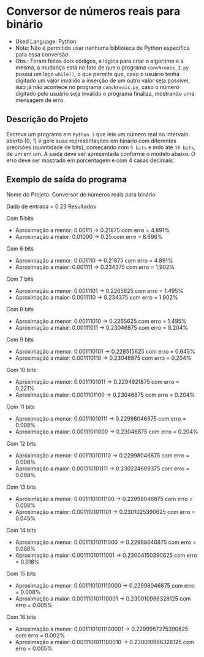 # Conversor de números reais para binário

- Used Language: Python
- Note: Não é permitido usar nenhuma biblioteca de Python específica para essa conversão
- Obs.: Foram feitos dois códigos, a lógica para criar o algoritmo é a mesma, a mudança está no fato de que o programa `convNreais_2.py` possui um laço `while()`, o que permite que, caso o usuário tenha digitado um valor inválido a inserção de um outro valor seja possivel, isso já não acontece no programa `convNreais.py`, caso o número digitado pelo usuário seja inválido o programa finaliza, mostrando uma mensagem de erro.

## Descrição do Projeto

Escreva um programa em `Python 3` que leia um número real no intervalo aberto (0, 1) e gere suas representações em binário com diferentes precisões (quantidade de bits), começando com `5 bits` e indo até `16 bits`, de um em um. A saída deve ser apresentada conforme o modelo abaixo. O erro deve ser mostrado em porcentagem e com 4 casas decimais.

## Exemplo de saída do programa

Nome do Projeto: Conversor de números reais para binário

Dado de entrada = 0.23
Resultados

Com 5 bits

- Aproximação a menor: 0.00111 -> 0.21875 com erro = 4.891%
- Aproximação a maior: 0.01000 -> 0.25 com erro = 8.696%

Com 6 bits

- Aproximação a menor: 0.001110 -> 0.21875 com erro = 4.891%
- Aproximação a maior: 0.001111 -> 0.234375 com erro = 1.902%

Com 7 bits

- Aproximação a menor: 0.0011101 -> 0.2265625 com erro = 1.495%
- Aproximação a maior: 0.0011110 -> 0.234375 com erro = 1.902%

Com 8 bits

- Aproximação a menor: 0.00111010 -> 0.2265625 com erro = 1.495%
- Aproximação a maior: 0.00111011 -> 0.23046875 com erro = 0.204%

Com 9 bits

- Aproximação a menor: 0.001110101 -> 0.228515625 com erro = 0.645%
- Aproximação a maior: 0.001110110 -> 0.23046875 com erro = 0.204%

Com 10 bits

- Aproximação a menor: 0.0011101011 -> 0.2294921875 com erro = 0.221%
- Aproximação a maior: 0.0011101100 -> 0.23046875 com erro = 0.204%

Com 11 bits

- Aproximação a menor: 0.00111010111 -> 0.22998046875 com erro = 0.008%
- Aproximação a maior: 0.00111011000 -> 0.23046875 com erro = 0.204%

Com 12 bits

- Aproximação a menor: 0.001110101110 -> 0.22998046875 com erro = 0.008%
- Aproximação a maior: 0.001110101111 -> 0.230224609375 com erro = 0.098%

Com 13 bits

- Aproximação a menor: 0.0011101011100 -> 0.22998046875 com erro = 0.008%
- Aproximação a maior: 0.0011101011101 -> 0.2301025390625 com erro = 0.045%

Com 14 bits

- Aproximação a menor: 0.00111010111000 -> 0.22998046875 com erro = 0.008%
- Aproximação a maior: 0.00111010111001 -> 0.23004150390625 com erro = 0.018%

Com 15 bits

- Aproximação a menor: 0.001110101110000 -> 0.22998046875 com erro = 0.008%
- Aproximação a maior: 0.001110101110001 -> 0.230010986328125 com erro = 0.005%

Com 16 bits

- Aproximação a menor: 0.0011101011100001 -> 0.2299957275390625 com erro = 0.002%
- Aproximação a maior: 0.0011101011100010 -> 0.230010986328125 com erro = 0.005%
